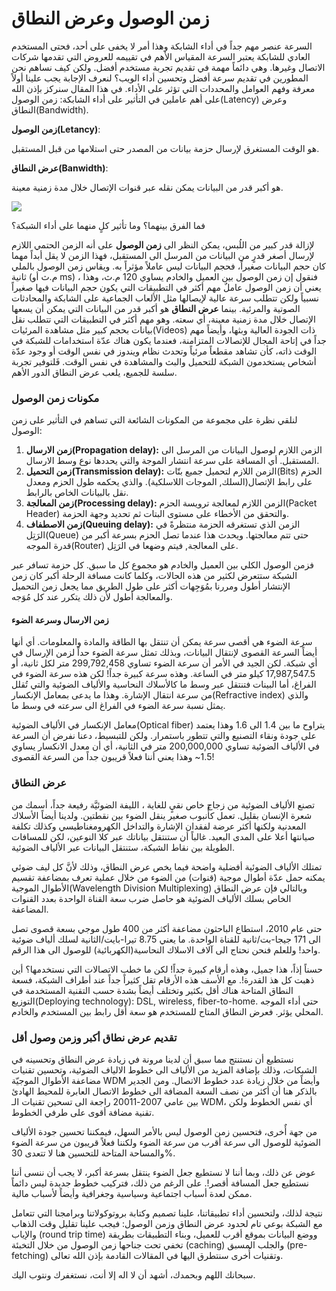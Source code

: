 # زمن الوصول وعرض النطاق

السرعة عنصر مهم جداً في أداء الشابكة وهذا أمر لا يخفى على أحد، فحتى المستخدم العادي للشابكة يعتبر السرعة المقياس الأهم في تقييمه للعروض التي تقدمها شركات الاتصال وغيرها. وهي دائماً مهمة في تقديم تجربة مستخدم أفضل. ولكن كيف نساهم نحن المطورين في تقديم سرعة أفضل وتحسين أداء الويب؟  لنعرف الإجابة يجب علينا أولاً معرفة وفهم العوامل والمحددات التي تؤثر على الأداء. في هذا المقال سنركز بإذن الله على أهم عاملين في التأثير على أداء الشابكة: زمن الوصول(Latency) وعرض النطاق(Bandwidth).



**زمن الوصول(Letancy)**:

هو الوقت المستغرق  لإرسال حزمة بيانات من المصدر  حتى استلامها من قبل المستقبل. 



**عرض النطاق(Banwidth)**:

هو أكبر قدر من البيانات يمكن نقله عبر قنوات الإتصال خلال مدة زمنية معينة.



![](/home/hartha/workspace/Personal-Blog/public/static/images/blogs/زمن-الوصول-وعرض-النطاق/زمن-الوصول.svg)



فما الفرق بينهما؟ وما تأثير كلٍ منهما على أداء الشبكة؟

لإزالة قدر كبير من اللُبس، يمكن النظر الى **زمن الوصول** على أنه الزمن الحتمي اللازم لإرسال أصغر قدرٍ من البيانات من المرسل الى المستقبل، فهذا الزمن لا يقل أبداً مهما كان حجم البيانات صغيراً، فحجم البيانات ليس عاملاً مؤثراً به. ويقاس زمن الوصول بالملي ثانية (م.ث أو ms) ، فنقول إن زمن الوصول بين العميل والخادم يساوي 120 م.ث، وهذا يعني أن زمن الوصول عاملٌ مهم أكثر في التطبيقات التي يكون حجم البيانات فيها صغيراً نسبياً ولكن تتطلب سرعة عالية لإيصالها مثل الألعاب الجماعية على الشابكة والمحادثات الصوتية والمرئية. بينما **عرض النطاق** هو أكبر قدر من البيانات التي يمكن أن يسعها الإتصال خلال مدة زمنية معينة، أي سعته. وهو مهم أكثر في التطبيقات التي تتطلب نقل بيانات بحجم كبير مثل مشاهدة المرئيات(Videos) ذات الجودة العالية وبثها، وأيضاً مهم جداً في إتاحة المجال للإتصالات المتزامنة، فعندما يكون هناك عدّة استخدامات للشبكة في الوقت ذاته، كأن تشاهد مقطعاً مرئياً وتحدث نظام ويندوز في نفس الوقت أو وجود عدّة أشخاص يستخدمون الشبكة للتحميل والبث والمشاهدة في نفس الوقت. فَلتوفير تجربة سلسة للجميع، يلعب عرض النطاق الدور الأهم. 

### مكونات زمن الوصول

لنلقي نظرة على مجموعة من المكونات الشائعة التي تساهم في التأثير على زمن الوصول:

1. **زمن الارسال(Propagation delay):** الزمن اللازم لوصول البيانات من المرسل الى المستقبل. أي المسافة على سرعة انتشار الموجة والتي يحددها نوع وسط الارسال.
2. **زمن التحميل(Transmission delay):** الزمن اللازم لتحميل جميع بتّات(Bits) الحزم على رابط الإتصال(السلك, الموجات اللاسلكية). والذي يحكمه طول الحزم ومعدل نقل بالبيانات الخاص بالرابط.
3. **زمن المعالجة(Processing delay):** الزمن اللازم لمعالجة ترويسة الحزم(Packet Header) والتحقق من الأخطاء على مستوى البتات ثم تحديد وجهة الحزمة.
4. **زمن الاصطفاف(Queuing delay):** الزمن الذي تستغرقه الحزمة منتظرةً في الرَتِل(Queue) حتى تتم معالجتها. ويحدث هذا عندما تصل الحزم بسرعة أكبر من قدرة الموجه(Router) على المعالجة, فيتم وضهعا في الرَتِل.

فزمن الوصول الكلي بين العميل والخادم هو مجموع كل ما سبق. كل حزمة تسافر عبر الشبكة ستتعرض لكثير من هذه الحالات، وكلما كانت مسافة الرحلة أكبر كان زمن الإنتشار أطول ومررنا بمُوَجِهات أكثر على طول الطريق مما يجعل زمن التحميل والمعالجة أطول لأن ذلك يتكرر عند كل مُوَجه.

#### زمن الارسال وسرعة الضوء

سرعة الضوء هي أقصى سرعة يمكن أن تنتقل بها الطاقة والمادة والمعلومات. أي أنها أيضاً السرعة القصوى لإنتقال البيانات، وبذلك تمثل سرعة الضوء حداً لزمن الإرسال في أي شبكة. لكن الجيد في الأمر أن سرعة الضوء تساوي 299,792,458 متر لكل ثانية، أو 17,987,547.5 كيلو متر في الساعة. وهذه سرعة كبيرة جداً! لكن هذه سرعة الضوء في الفراغ، أما البينات فتنتقل عبر وسط ما كالأسلاك النحاسية والألياف الضوئية والتي تُقلل من سرعة انتقال الإشارة. وهذا ما يدعى بمعامل الإنكسار(Refractive index) والذي يمثل نسبة سرعة الضوء في الفراغ الى سرعته في وسط ما.

معامل الإنكسار في الألياف الضوئية(Optical fiber) يتراوح ما بين 1.4 الى 1.6 وهذا يعتمد على جودة ونقاء التصنيع والتي تتطور باستمرار. ولكن للتبسيط، دعنا نفرض أن السرعة في الألياف الضوئية تساوي 200,000,000 متر في الثانية، أي أن معدل الانكسار يساوي 1.5~ وهذا يعني أننا فعلاً قريبون جداً من السرعة القصوى!

### عرض النطاق

تصنع الألياف الضوئية من زجاج خاص نقيٍ للغاية ، الليفة الضوئيَّة رفيعة جداً، أسمك من شعرة الإنسان بقليل. تعمل كأُنبوب صغير ينقل الضوء بين نقطتين. ولدينا أيضاً الأسلاك المعدنية ولكنها أكثر عرضة لفقدان الإشارة والتداخل الكهرومغناطيسي وكذلك تكلفة صيانتها أعلا على المدى البعيد. غالباً أن ستنتقل بياناتك عبر كلا النوعين، لكن للمسافات الطويلة بين نقاط الشبكة، ستنتقل البيانات عبر الألياف الضوئية.

تمتلك الألياف الضوئية أفضلية واضحة فيما يخص عرض النطاق، وذلك لأنَّ كل ليف ضوئي يمكنه حمل عدّة أطوال موجية (قنوات) من الضوء من خلال عملية تعرف بمضاعفة تقسيم الأطوال الموجية(Wavelength Division Multiplexing) وبالتالي فإن عرض النطاق الخاص بسلك الألياف الضوئية هو حاصل ضرب سعة القناة الواحدة بعدد القنوات المضاعفة.

حتى عام 2010، استطاع الباحثون مضاعفة أكثر من 400 طول موجي بسعة قصوى تصل الى 171 جيجا-بت/ثانية للقناة الواحدة. ما يعني 8.75 تيرا-بايت/الثانية لسلك ألياف ضوئية واحد! وللعلم فنحن نحتاج الى آلاف الاسلاك النحاسية(الكهربائية) للوصول الى هذا الرقم.



حسناً إذاً، هذا جميل، وهذه أرقام كبيرة جداً! لكن ما خطب الاتصالات التي نستخدمها؟ أين ذهبت كل هذ القدرة!. مع الأسف هذه الأرقام تقل كثيراً جداً عند أطراف الشبكة، فسعة النطاق المتاحة هناك أقل بكثير وتختلف أيضاً بشدة حسب التقنية المستخدمة في التوزيع(Deploying technology): DSL, wireless, fiber-to-home. حتى أداء الموجه المحلي يؤثر. فعرض النطاق المتاح للمستخدم هو سعة أقل رابط بين المستخدم والخادم.

### تقديم عرض نطاق أكبر وزمن وصول أقل

نستطيع أن نستنتج مما سبق أن لدينا مرونة في زيادة عرض النطاق وتحسينه في الشبكات، وذلك بإضافة المزيد من الألياف الى خطوط الالياف الضوئية، وتحسين تقنيات مضاعفة الأطوال الموجيّة WDM وأيضاً من خلال زيادة عدد خطوط الاتصال. ومن الجدير بالذكر هنا أن أكثر من نصف السعة المضافة الى خطوط الاتصال العابرة للمحيط الهادئ بين عامي 2007-20011 راجعة الى تسحين تقنيات الـ WDM، أي نفس الخطوط ولكن تقنية مضافة أقوى على طرفي الخطوط. 



من جهة أٌخرى، فتحسين زمن الوصول ليس بالأمر السهل، فيمكننا تحسين جودة الألياف الضوئية للوصول الى سرعة أقرب من سرعة الضوء ولكننا فعلاً قريبون من سرعة الضوء والمساحة المتاحة للتحسين هنا لا تتعدى 30%.  

عوض عن ذلك، وبما أننا لا نستطيع جعل الضوء ينتقل بسرعة أكبر، لا يجب أن ننسى أننا نستطيع جعل المسافة أقصر!. على الرغم من ذلك، فتركيب خطوط جديدة ليس دائماً ممكن لعدة أسباب اجتماعية وسياسية وجغرافية وأيضاً لأسباب مالية. 



نتيجة لذلك، ولتحسين أداء تطبيقاتنا، علينا تصميم وكتابة بروتوكولاتنا وبرامجنا التي تتعامل مع الشبكة بوعي تام لحدود عرض النطاق وزمن الوصول: فيجب علينا تقليل وقت الذهاب والإياب (round trip time) ووضع البيانات بموقع أقرب للعميل، وبناء التطبيقات بطريقة تخفي تحت جناحها زمن الوصول من خلال التخبئة (caching) والجلب المسبق (pre-fetching) وتقنيات أُخرى سنتطرق اليها في المقالات القادمة بإذن الله تعالى.



 سبحانك اللهم وبحمدك، أشهد أن لا اله إلا أنت، نستغفرك ونتوب اليك.

